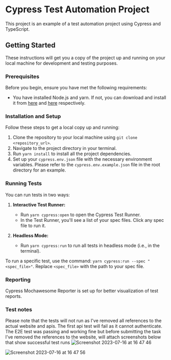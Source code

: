 # Cypress Test Automation Project

This project is an example of a test automation project using Cypress and TypeScript.

## Getting Started

These instructions will get you a copy of the project up and running on your local machine for development and testing purposes.

### Prerequisites

Before you begin, ensure you have met the following requirements:

- You have installed Node.js and yarn. If not, you can download and install it from [here](https://nodejs.org/en/download/) and [here](https://classic.yarnpkg.com/en/docs/install/#mac-stable) respectively.

### Installation and Setup

Follow these steps to get a local copy up and running:

1. Clone the repository to your local machine using `git clone <repository_url>`.
2. Navigate to the project directory in your terminal.
3. Run `yarn install` to install all the project dependencies.
4. Set up your `cypress.env.json` file with the necessary environment variables. Please refer to the `cypress.env.example.json` file in the root directory for an example.

### Running Tests

You can run tests in two ways:

1. **Interactive Test Runner:**
   - Run `yarn cypress:open` to open the Cypress Test Runner. 
   - In the Test Runner, you'll see a list of your spec files. Click any spec file to run it.

2. **Headless Mode:**
   - Run `yarn cypress:run` to run all tests in headless mode (i.e., in the terminal).

To run a specific test, use the command: `yarn cypress:run --spec "<spec_file>"`. Replace `<spec_file>` with the path to your spec file.

### Reporting

Cypress Mochawesome Reporter is set up for better visualization of test reports.

### Test notes

Please note that the tests will not run as I've removed all references to the actual website and apis. The first api test will fail as it cannot authenticate. The E2E test was passing and working fine but before submitting the task I've removed the references to the website, will attach screenshots below that show successful test runs
![Screenshot 2023-07-16 at 16 47 46](https://github.com/achchu/cypress-project/assets/31702196/a9094394-11b5-4746-9014-abdbc2746d4d)

![Screenshot 2023-07-16 at 16 47 56](https://github.com/achchu/cypress-project/assets/31702196/957ce71c-07e9-4dc7-ae9a-4802596762fc)

